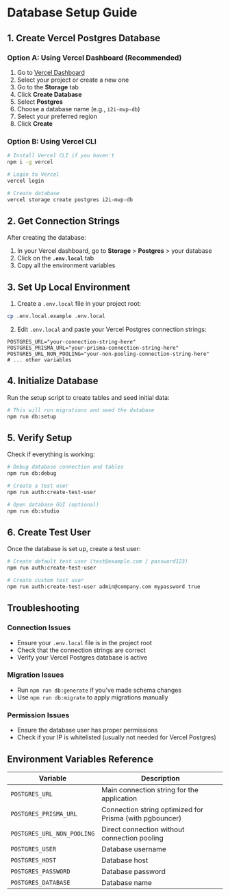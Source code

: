 # Database Setup Guide

## 1. Create Vercel Postgres Database

### Option A: Using Vercel Dashboard (Recommended)

1. Go to [Vercel Dashboard](https://vercel.com/dashboard)
2. Select your project or create a new one
3. Go to the **Storage** tab
4. Click **Create Database**
5. Select **Postgres**
6. Choose a database name (e.g., `i2i-mvp-db`)
7. Select your preferred region
8. Click **Create**

### Option B: Using Vercel CLI

```bash
# Install Vercel CLI if you haven't
npm i -g vercel

# Login to Vercel
vercel login

# Create database
vercel storage create postgres i2i-mvp-db
```

## 2. Get Connection Strings

After creating the database:

1. In your Vercel dashboard, go to **Storage** > **Postgres** > your database
2. Click on the **`.env.local`** tab
3. Copy all the environment variables

## 3. Set Up Local Environment

1. Create a `.env.local` file in your project root:

```bash
cp .env.local.example .env.local
```

2. Edit `.env.local` and paste your Vercel Postgres connection strings:

```env
POSTGRES_URL="your-connection-string-here"
POSTGRES_PRISMA_URL="your-prisma-connection-string-here"
POSTGRES_URL_NON_POOLING="your-non-pooling-connection-string-here"
# ... other variables
```

## 4. Initialize Database

Run the setup script to create tables and seed initial data:

```bash
# This will run migrations and seed the database
npm run db:setup
```

## 5. Verify Setup

Check if everything is working:

```bash
# Debug database connection and tables
npm run db:debug

# Create a test user
npm run auth:create-test-user

# Open database GUI (optional)
npm run db:studio
```

## 6. Create Test User

Once the database is set up, create a test user:

```bash
# Create default test user (test@example.com / password123)
npm run auth:create-test-user

# Create custom test user
npm run auth:create-test-user admin@company.com mypassword true
```

## Troubleshooting

### Connection Issues

- Ensure your `.env.local` file is in the project root
- Check that the connection strings are correct
- Verify your Vercel Postgres database is active

### Migration Issues

- Run `npm run db:generate` if you've made schema changes
- Use `npm run db:migrate` to apply migrations manually

### Permission Issues

- Ensure the database user has proper permissions
- Check if your IP is whitelisted (usually not needed for Vercel Postgres)

## Environment Variables Reference

| Variable                   | Description                                             |
| -------------------------- | ------------------------------------------------------- |
| `POSTGRES_URL`             | Main connection string for the application              |
| `POSTGRES_PRISMA_URL`      | Connection string optimized for Prisma (with pgbouncer) |
| `POSTGRES_URL_NON_POOLING` | Direct connection without connection pooling            |
| `POSTGRES_USER`            | Database username                                       |
| `POSTGRES_HOST`            | Database host                                           |
| `POSTGRES_PASSWORD`        | Database password                                       |
| `POSTGRES_DATABASE`        | Database name                                           |
